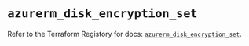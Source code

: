 # `azurerm_disk_encryption_set`

Refer to the Terraform Registory for docs: [`azurerm_disk_encryption_set`](https://registry.terraform.io/providers/hashicorp/azurerm/3.77.0/docs/resources/disk_encryption_set).
